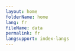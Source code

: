 ```yaml
---
layout: home
folderName: home
lang: fr
fileName: data
permalink: fr
langsupport: index-langs
---
```

